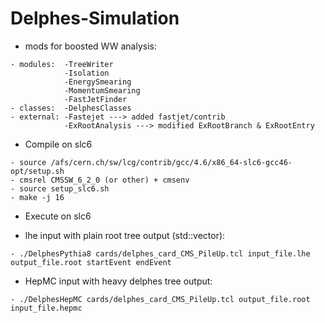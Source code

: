 Delphes-Simulation
==================

* mods for boosted WW analysis:

```
- modules:  -TreeWriter
            -Isolation
            -EnergySmearing
            -MomentumSmearing
            -FastJetFinder
- classes:  -DelphesClasses
- external: -Fastejet ---> added fastjet/contrib
            -ExRootAnalysis ---> modified ExRootBranch & ExRootEntry 
```

* Compile on slc6

```
- source /afs/cern.ch/sw/lcg/contrib/gcc/4.6/x86_64-slc6-gcc46-opt/setup.sh 
- cmsrel CMSSW_6_2_0 (or other) + cmsenv
- source setup_slc6.sh
- make -j 16
```
* Execute on slc6
 
- lhe input with plain root tree output (std::vector<float>):

```
- ./DelphesPythia8 cards/delphes_card_CMS_PileUp.tcl input_file.lhe output_file.root startEvent endEvent
```

- HepMC input with heavy delphes tree output:

```
- ./DelphesHepMC cards/delphes_card_CMS_PileUp.tcl output_file.root input_file.hepmc 
```
